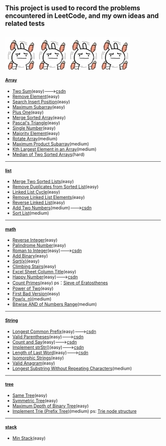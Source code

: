 ## This project is used to record the problems encountered in LeetCode, and my own ideas and related tests
![image](image/image.gif)![image](image/image.gif)![image](image/image.gif)![image](image/image.gif)
---
#### [Array](problems/java/array)
- [Two Sum](problems/java/array/TwoSum.java)(easy)--->[csdn](https://blog.csdn.net/Autumn_bell/article/details/89532633)
- [Remove Element](problems/java/array/RemoveElement.java)(easy)
- [Search Insert Position](problems/java/array/SearchInsertPosition.java)(easy)
- [Maximum Subarray](problems/java/array/MaximumSubarray.java)(easy)
- [Plus One](problems/java/array/PlusOne.java)(easy)
- [Merge Sorted Array](problems/java/array/MergeSortedArray.java)(easy)
- [Pascal's Triangle](problems/java/array/PascalTriangle.java)(easy)
- [Single Number](problems/java/array/SingleNumber.java)(easy)
- [Majority Element](problems/java/array/MajorityElement.java)(easy)
- [Rotate Array](problems/java/array/RotateArray.java)(medium)
- [Maximum Product Subarray](problems/java/array/MaximumProductSubarray.java)(medium)
- [Kth Largest Element in an Array](problems/java/array/KthLargestElement.java)(medium)
- [Median of Two Sorted Arrays](problems/java/array/FindMedianSortedArrays.java)(hard)
---
#### [list](problems/java/list)
- [Merge Two Sorted Lists](problems/java/list/MergeTwoSortedLists.java)(easy)
- [Remove Duplicates from Sorted List](problems/java/list/RemoveDuplicates.java)(easy)
- [Linked List Cycle](problems/java/list/LinkedListCycle.java)(easy)
- [Remove Linked List Elements](problems/java/list/RemoveLinkedListElements.java)(easy)
- [Reverse Linked List](problems/java/list/ReverseLinkedList.java)(easy)
- [Add Two Numbers](problems/java/list/AddTwoNumbers.java)(medium)--->[csdn](https://blog.csdn.net/Autumn_bell/article/details/89886074)
- [Sort List](problems/java/list/SortList.java)(medium)
---
#### [math](problems/java/math)
- [Reverse Integer](problems/java/math/IntegerReverse.java)(easy)
- [Palindrome Number](problems/java/math/PalindromeNumber.java)(easy)
- [Roman to Integer](problems/java/math/RomanToInteger.java)(easy)--->[csdn](https://blog.csdn.net/Autumn_bell/article/details/89676988)
- [Add Binary](problems/java/math/AddBinary.java)(easy)
- [Sqrt(x)](problems/java/math/Sqrt.java)(easy)
- [Climbing Stairs](problems/java/math/ClimbingStairs.java)(easy)
- [Excel Sheet Column Title](problems/java/math/ExcelSheetColumnTitle.java)(easy)
- [Happy Number](problems/java/math/HappyNumber.java)(easy)--->[csdn](https://blog.csdn.net/Autumn_bell/article/details/90176462)
- [Count Primes](problems/java/math/CountPrimes.java)(easy) ps：[Sieve of Eratosthenes](image/Sieve_of_Eratosthenes_animation.gif)
- [Power of Two](problems/java/math/PowerOfTwo.java)(easy)
- [First Bad Version](problems/java/math/FirstBadVersion.java)(easy)
- [Pow(x, n)](problems/java/math/Pow.java)(medium)
- [Bitwise AND of Numbers Range](problems/java/math/BitwiseANDOfNumbersRange.java)(medium)
---
#### [String](problems/java/string)
- [Longest Common Prefix](problems/java/string/LongestCommonPrefix.java)(easy)--->[csdn](https://blog.csdn.net/Autumn_bell/article/details/89603455)
- [Valid Parentheses](problems/java/string/ValidParentheses.java)(easy)--->[csdn](https://blog.csdn.net/Autumn_bell/article/details/89711594)
- [Count and Say](problems/java/string/CountAndSay.java)(easy)--->[csdn](https://blog.csdn.net/Autumn_bell/article/details/89960612)
- [Implement strStr()](problems/java/string/ImplementIndexOf.java)(easy)--->[csdn](https://blog.csdn.net/Autumn_bell/article/details/89849831)
- [Length of Last Word](problems/java/string/LengthOfLastWord.java)(easy)--->[csdn](https://blog.csdn.net/Autumn_bell/article/details/89925460)
- [Isomorphic Strings](problems/java/string/IsomorphicStrings.java)(easy)
- [Valid Anagram](problems/java/string/ValidAnagram.java)(easy)
- [Longest Substring Without Repeating Characters](problems/java/string/LengthOfLongestSubstring.java)(medium)
---
#### [tree](problems/java/tree)
- [Same Tree](problems/java/tree/SameTree.java)(easy)
- [Symmetric Tree](problems/java/tree/SymmetricTree.java)(easy)
- [Maximum Depth of Binary Tree](problems/java/tree/MaximumDepthOfBinaryTree.java)(easy)
- [Implement Trie (Prefix Tree)](problems/java/tree/ImplementTrie.java)(medium) ps: [Trie node structure](image/Trie_node_structure.png)
---
#### [stack](problems/java/stack)
- [Min Stack](problems/java/stack/MinStack.java)(easy)

